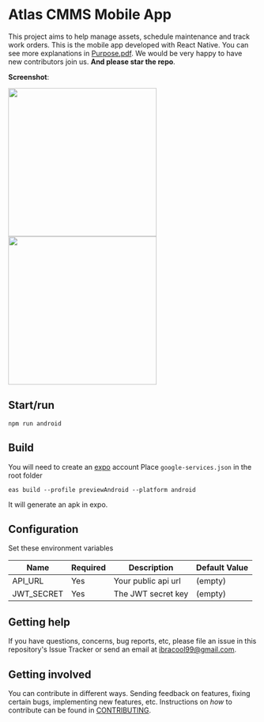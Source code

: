 # Atlas CMMS Mobile App

This project aims to help manage assets, schedule maintenance and track work orders. This is the mobile app developed
with React Native.
You can see more explanations in [Purpose.pdf](Purpose.pdf). We would be very happy to have new contributors join us.
**And please star the repo**.

**Screenshot**:

<img src="https://i.ibb.co/B39dVjC/Screenshot-20230320-110652.jpg" width="300"/>
<img src="https://i.ibb.co/NWSfcpq/Screenshot-20230320-111216.jpg" width="300"/>

## Start/run

```shell
npm run android
```

## Build
You will need to create an [expo](https://expo.dev) account
Place `google-services.json` in the root folder
```shell
eas build --profile previewAndroid --platform android
```
It will generate an apk in expo.
## Configuration

Set these environment variables

| Name       | Required | Description         | Default Value |
|------------|----------|---------------------|---------------|
| API_URL    | Yes      | Your public api url | (empty)       |
| JWT_SECRET | Yes      | The JWT secret key  | (empty)       |

## Getting help

If you have questions, concerns, bug reports, etc, please file an issue in this repository's Issue Tracker or send an
email at ibracool99@gmail.com.

## Getting involved

You can contribute in different ways. Sending feedback on features, fixing certain bugs, implementing new features, etc.
Instructions on _how_ to contribute can be found in [CONTRIBUTING](CONTRIBUTING.md).
